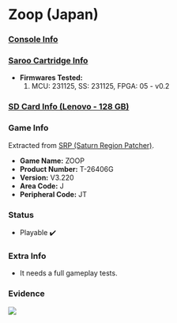 # Zoop (Japan)

### [Console Info](../../../../Info/Consoles/VA13/README.md)

### [Saroo Cartridge Info](../../../../Info/Cartridges/RetroGameParadiseStore/1.32F/README.md)

- <b>Firmwares Tested:</b>
  1. MCU: 231125, SS: 231125, FPGA: 05 - v0.2

### [SD Card Info (Lenovo - 128 GB)](../../../../Info/SdCards/Lenovo/128GB/fat32/README.md)

### Game Info

Extracted from [SRP (Saturn Region Patcher)](https://segaxtreme.net/resources/saturn-region-patcher.81/download).

- <b>Game Name:</b> ZOOP
- <b>Product Number:</b> T-26406G
- <b>Version:</b> V3.220
- <b>Area Code:</b> J
- <b>Peripheral Code:</b> JT

### Status

- Playable :heavy_check_mark:

### Extra Info

- It needs a full gameplay tests.

### Evidence

[![](https://img.youtube.com/vi/qT71wpLN5vA/0.jpg)](https://www.youtube.com/watch?v=qT71wpLN5vA)
